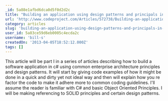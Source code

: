 ```yaml
---
_id: 5a88e1afbd6dca0d5f0d2d2c
title: "Building an application using design patterns and principals in C#"
url: 'http://www.codeproject.com/Articles/572738/Building-an-application-using-design-patterns-and'
category: articles
slug: 'building-an-application-using-design-patterns-and-principals-in-c'
user_id: 5a83ce59d6eb0005c4ecda2c
username: 'bill-s'
createdOn: '2013-04-05T18:52:12.000Z'
tags: []
---
```


This article will be part I in a series of articles describing how to build a software application in c# using common enterprise architecture principles and design patterns. It will start by giving code examples of how it might be done in a quick and dirty yet not ideal way and then will explain how you re factor the code to make it adhere more to common coding guidelines. I'll assume the reader is familiar with C# and basic Object Oriented Principles. I will be making referencing to SOLID principles and certain design patterns.
